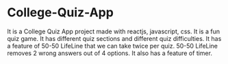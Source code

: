 # College-Quiz-App
It is a College Quiz App project made with reactjs, javascript, css. It is a fun quiz game. It has different quiz sections and different quiz difficulties. It has a feature of 50-50 LifeLine that we can take twice per quiz. 50-50 LifeLine removes 2 wrong answers out of 4 options. It also has a feature of timer.
